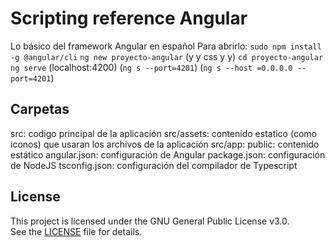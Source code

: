 # Scripting reference Angular
Lo básico del framework Angular en español
Para abrirlo: 
`sudo npm install -g @angular/cli`
`ng new proyecto-angular`     (y y css y y)
`cd proyecto-angular`
`ng serve`  (localhost:4200) (`ng s --port=4201`) (`ng s --host =0.0.0.0 --port=4201`)

## Carpetas
src: codigo principal de la aplicación
    src/assets: contenido estatico (como iconos) que usaran los archivos de la aplicación
    src/app:
public: contenido estático
angular.json: configuración de Angular
package.json: configuración de NodeJS
tsconfig.json: configuración del compilador de Typescript

## License
This project is licensed under the GNU General Public License v3.0.  
See the [LICENSE](./LICENSE.txt) file for details.

